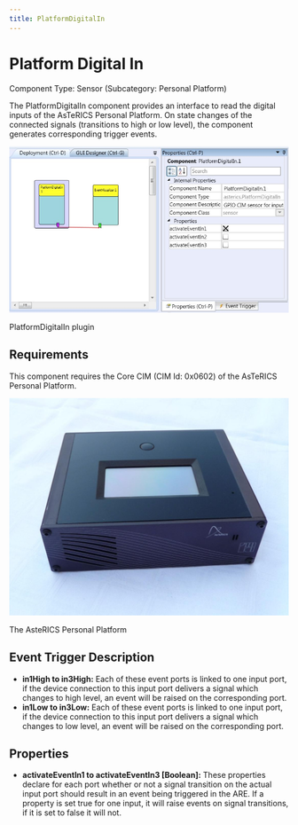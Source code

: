 ```yaml
---
title: PlatformDigitalIn
---
```


# Platform Digital In

Component Type: Sensor (Subcategory: Personal Platform)

The PlatformDigitalIn component provides an interface to read the digital inputs of the AsTeRICS Personal Platform. On state changes of the connected signals (transitions to high or low level), the component generates corresponding trigger events.

![Screenshot: PlatformDigitalIn plugin](img/platformdigitalin.jpg "Screenshot: PlatformDigitalIn plugin")

PlatformDigitalIn plugin

## Requirements

This component requires the Core CIM (CIM Id: 0x0602) of the AsTeRICS Personal Platform.

![The AsteRICS Personal Platform (preliminary version)](img/personalplatform.jpg "The AsteRICS Personal Platform (preliminary version)")

The AsteRICS Personal Platform

## Event Trigger Description

*   **in1High to in3High:** Each of these event ports is linked to one input port, if the device connection to this input port delivers a signal which changes to high level, an event will be raised on the corresponding port.
*   **in1Low to in3Low:** Each of these event ports is linked to one input port, if the device connection to this input port delivers a signal which changes to low level, an event will be raised on the corresponding port.

## Properties

*   **activateEventIn1 to activateEventIn3 \[Boolean\]:** These properties declare for each port whether or not a signal transition on the actual input port should result in an event being triggered in the ARE. If a property is set true for one input, it will raise events on signal transitions, if it is set to false it will not.